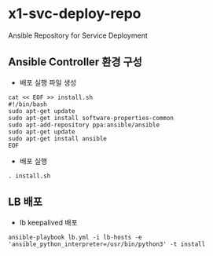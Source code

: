 # x1-svc-deploy-repo
Ansible Repository for Service Deployment

## Ansible Controller 환경 구성
- 배포 실행 파일 생성
```
cat << EOF >> install.sh
#!/bin/bash
sudo apt-get update
sudo apt-get install software-properties-common
sudo apt-add-repository ppa:ansible/ansible
sudo apt-get update
sudo apt-get install ansible
EOF
```
- 배포 실행 
```
. install.sh
```

## LB 배포
- lb keepalived 배포
```
ansible-playbook lb.yml -i lb-hosts -e 'ansible_python_interpreter=/usr/bin/python3' -t install
```


